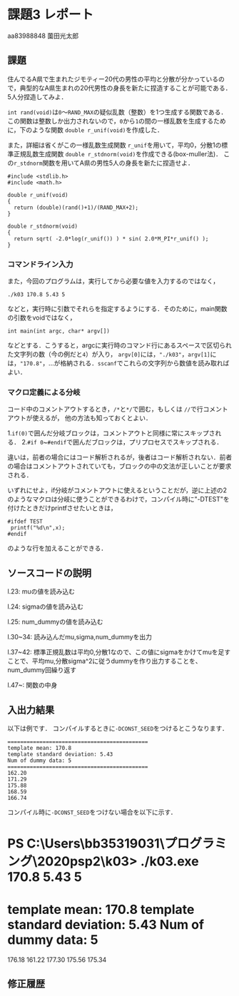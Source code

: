 # 課題3 レポート

aa83988848 薗田光太郎

## 課題

住んでるA県で生まれたジモティー20代の男性の平均と分散が分かっているので，典型的なA県生まれの20代男性の身長を新たに捏造することが可能である．5人分捏造してみよ．

`int rand(void)`は`0`〜`RAND_MAX`の疑似乱数（整数）を1つ生成する関数である．この関数は整数しか出力されないので，`0`から`1`の間の一様乱数を生成するために，下のような関数 `double r_unif(void)`を作成した．

また，詳細は省くがこの一様乱数生成関数 `r_unif`を用いて，平均0，分散1の標準正規乱数生成関数 `double r_stdnorm(void)`を作成できる(box-muller法)．
この`r_stdnorm`関数を用いてA県の男性5人の身長を新たに捏造せよ．


  ```{c}
  #include <stdlib.h>
  #include <math.h>

  double r_unif(void)
  {
    return (double)(rand()+1)/(RAND_MAX+2);
  }
  
  double r_stdnorm(void)
  {  
    return sqrt( -2.0*log(r_unif()) ) * sin( 2.0*M_PI*r_unif() );
  } 
  ```

### コマンドライン入力

また，今回のプログラムは，実行してから必要な値を入力するのではなく，

```
./k03 170.8 5.43 5
```

などと，実行時に引数でそれらを指定するようにする．そのために，main関数の引数をvoidではなく，

```
int main(int argc, char* argv[])
```

などとする．こうすると，argcに実行時のコマンド行にあるスペースで区切られた文字列の数（今の例だと`4`）が入り，
`argv[0]`には，`"./k03"`，`argv[1]`には，`"170.8"`，...が格納される．`sscanf`でこれらの文字列から数値を読み取ればよい．

### マクロ定義による分岐

コード中のコメントアウトするとき，`/*`と`*/`で囲む，もしくは `//`で行コメントアウトが使えるが，
他の方法も知っておくとよい．

1.`if(0)`で囲んだ分岐ブロックは，コメントアウトと同様に常にスキップされる．
2.`#if 0`~`#endif`で囲んだブロックは，プリプロセスでスキップされる．

違いは，前者の場合にはコード解析されるが，後者はコード解析されない．前者の場合はコメントアウトされていても，ブロックの中の文法が正しいことが要求される．

いずれにせよ，if分岐がコメントアウトに使えるということだが，逆に上述の2のようなマクロは分岐に使うことができるわけで，コンパイル時に"-DTEST"を付けたときだけprintfさせたいときは，

```
#ifdef TEST
 printf("%d\n",x);
#endif
```

のような行を加えることができる．


## ソースコードの説明
l.23: muの値を読み込む

l.24: sigmaの値を読み込む

l.25: num_dummyの値を読み込む

l.30~34: 読み込んだmu,sigma,num_dummyを出力

l.37~42: 標準正規乱数は平均0,分散1なので、この値にsigmaをかけてmuを足すことで、平均mu,分散sigma^2に従うdummyを作り出力することを、num_dummy回繰り返す

l.47~: 関数の中身

## 入出力結果

以下は例です． コンパイルするときに`-DCONST_SEED`をつけるとこうなります．

```
============================================
template mean: 170.8
template standard deviation: 5.43
Num of dummy data: 5
============================================
162.20
171.29
175.88
168.59
166.74
```

コンパイル時に`-DCONST_SEED`をつけない場合を以下に示す．

PS C:\Users\bb35319031\プログラミング\2020psp2\k03> ./k03.exe 170.8 5.43 5
============================================
template mean: 170.8
template standard deviation: 5.43
Num of dummy data: 5
============================================
176.18
161.22
177.30
175.56
175.34


## 修正履歴

